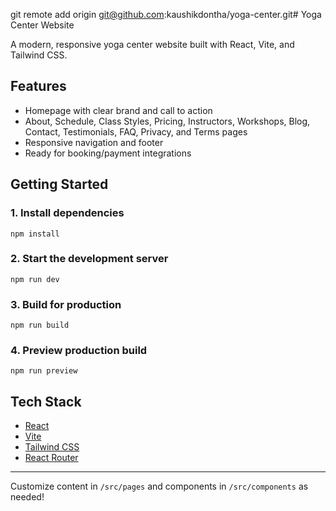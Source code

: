 git remote add origin git@github.com:kaushikdontha/yoga-center.git# Yoga Center Website

A modern, responsive yoga center website built with React, Vite, and Tailwind CSS.

## Features
- Homepage with clear brand and call to action
- About, Schedule, Class Styles, Pricing, Instructors, Workshops, Blog, Contact, Testimonials, FAQ, Privacy, and Terms pages
- Responsive navigation and footer
- Ready for booking/payment integrations

## Getting Started

### 1. Install dependencies
```
npm install
```

### 2. Start the development server
```
npm run dev
```

### 3. Build for production
```
npm run build
```

### 4. Preview production build
```
npm run preview
```

## Tech Stack
- [React](https://react.dev/)
- [Vite](https://vitejs.dev/)
- [Tailwind CSS](https://tailwindcss.com/)
- [React Router](https://reactrouter.com/)

---

Customize content in `/src/pages` and components in `/src/components` as needed!
